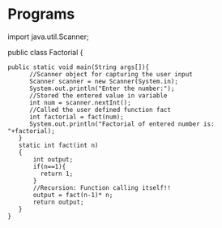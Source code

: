 # Programs

import java.util.Scanner;

public class Factorial {
	
	public static void main(String args[]){
	      //Scanner object for capturing the user input
	      Scanner scanner = new Scanner(System.in);
	      System.out.println("Enter the number:");
	      //Stored the entered value in variable
	      int num = scanner.nextInt();
	      //Called the user defined function fact
	      int factorial = fact(num);
	      System.out.println("Factorial of entered number is: "+factorial);
	   }
	   static int fact(int n)
	   {
	       int output;
	       if(n==1){
	         return 1;
	       }
	       //Recursion: Function calling itself!!
	       output = fact(n-1)* n;
	       return output;
	   }
	}



